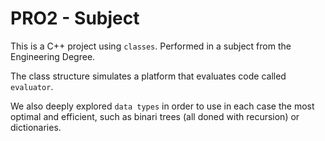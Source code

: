 # PRO2 - Subject

This is a C++ project using `classes`. Performed in a subject from the Engineering Degree. 

The class structure simulates a platform that evaluates code called `evaluator`.

We also deeply explored `data types` in order to use in each case the most optimal and efficient, such as binari trees  (all doned with recursion) or dictionaries.
